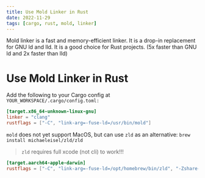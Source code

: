 ```yaml
---
title: Use Mold Linker in Rust
date: 2022-11-29
tags: [cargo, rust, mold, linker]
---
```


Mold linker is a fast and memory-efficient linker. It is a drop-in replacement for GNU ld and lld. It is a good choice for Rust projects. (5x faster than GNU ld and 2x faster than lld)

# Use Mold Linker in Rust

Add the following to your Cargo config at `YOUR_WORKSPACE/.cargo/config.toml:`

```toml
[target.x86_64-unknown-linux-gnu]
linker = "clang"
rustflags = ["-C", "link-arg=-fuse-ld=/usr/bin/mold"]
```

`mold` does not yet support MacOS, but can use `zld` as an alternative: `brew install michaeleisel/zld/zld`

> `zld` requires full xcode (not cli) to work!!!

```toml
[target.aarch64-apple-darwin]
rustflags = ["-C", "link-arg=-fuse-ld=/opt/homebrew/bin/zld", "-Zshare-generics=y"]
```
